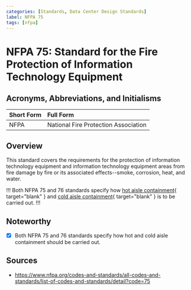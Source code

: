 ```yaml
---
categories: [Standards, Data Center Design Standards]
label: NFPA 75
tags: [nfpa]
---
```


# NFPA 75: Standard for the Fire Protection of Information Technology Equipment

## Acronyms, Abbreviations, and Initialisms

Short Form | Full Form
:--- | :---
NFPA | National Fire Protection Association

## Overview

This standard covers the requirements for the protection of information technology equipment and information technology equipment areas from fire damage by fire or its associated effects--smoke, corrosion, heat, and water.

!!!
Both NFPA 75 and 76 standards specify how [hot aisle containment](/terminology/glossary.md#hot-aisle-containment){ target="blank" } and [cold aisle containment](/terminology/glossary.md#cold-aisle-containment){ target="blank" } is to be carried out.
!!!

## Noteworthy

- [x] Both NFPA 75 and 76 standards specify how hot and cold aisle containment should be carried out.

## Sources

- https://www.nfpa.org/codes-and-standards/all-codes-and-standards/list-of-codes-and-standards/detail?code=75